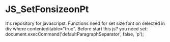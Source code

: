 # JS_SetFonsizeonPt
It's repository for javascripst. Functions need for set size font on selected in div where contenteditable="true". 
Before start this js? you need set: document.execCommand('defaultParagraphSeparator', false, 'p');
